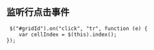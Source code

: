 ##  监听行点击事件

	 $("#gridId").on("click", "tr", function (e) {
		var cellIndex = $(this).index();
	});